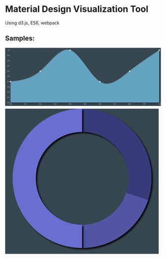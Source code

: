 # Material Design Visualization Tool

Using d3.js, ES6, webpack

## Samples:

![sample1](img/sample1.png)
![sample2](img/sample2.png)
